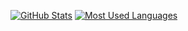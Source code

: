 [![GitHub Stats](https://github-readme-stats.vercel.app/api?username=speedcup?count_private=true&show_icons=true&theme=dark)](https://github.com/anuraghazra/github-readme-stats)
[![Most Used Languages](https://github-readme-stats.vercel.app/api/top-langs/?username=speedcup&layout=compact)](https://github.com/anuraghazra/github-readme-stats)
